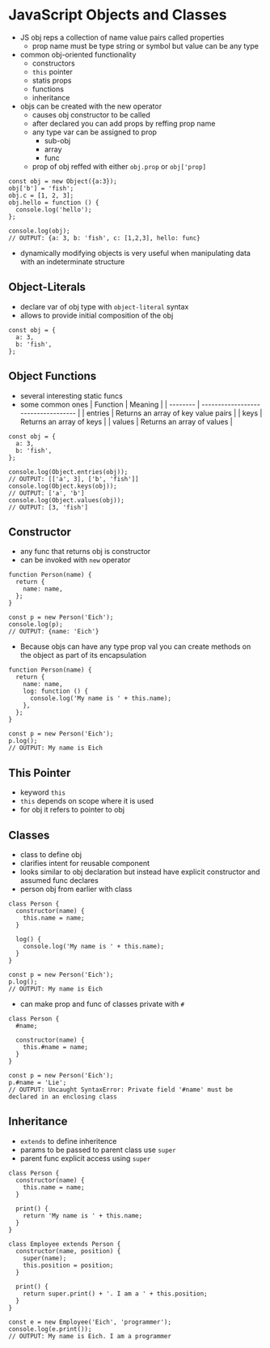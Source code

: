 # JavaScript Objects and Classes
- JS obj reps a collection of name value pairs called properties
    - prop name must be type string or symbol but value can be any type
- common obj-oriented functionality
    - constructors
    - `this` pointer
    - statis props
    - functions
    - inheritance
- objs can be created with the new operator
    - causes obj constructor to be called
    - after declared you can add props by reffing prop name
    - any type var can be assigned to prop
        - sub-obj
        - array
        - func
    - prop of obj reffed with either `obj.prop` or `obj['prop]`
```
const obj = new Object({a:3});
obj['b'] = 'fish';
obj.c = [1, 2, 3];
obj.hello = function () {
  console.log('hello');
};

console.log(obj);
// OUTPUT: {a: 3, b: 'fish', c: [1,2,3], hello: func}
```
- dynamically modifying objects is very useful when manipulating data with an indeterminate structure

## Object-Literals
- declare var of obj type with `object-literal` syntax
- allows to provide initial composition of the obj
```
const obj = {
  a: 3,
  b: 'fish',
};
```

## Object Functions
- several interesting static funcs
- some common ones
| Function | Meaning                             |
| -------- | ----------------------------------- |
| entries  | Returns an array of key value pairs |
| keys     | Returns an array of keys            |
| values   | Returns an array of values          |
```
const obj = {
  a: 3,
  b: 'fish',
};

console.log(Object.entries(obj));
// OUTPUT: [['a', 3], ['b', 'fish']]
console.log(Object.keys(obj));
// OUTPUT: ['a', 'b']
console.log(Object.values(obj));
// OUTPUT: [3, 'fish']
```

## Constructor
- any func that returns obj is constructor
- can be invoked with `new` operator
```
function Person(name) {
  return {
    name: name,
  };
}

const p = new Person('Eich');
console.log(p);
// OUTPUT: {name: 'Eich'}
```
- Because objs can have any type prop val you can create methods on the object as part of its encapsulation
```
function Person(name) {
  return {
    name: name,
    log: function () {
      console.log('My name is ' + this.name);
    },
  };
}

const p = new Person('Eich');
p.log();
// OUTPUT: My name is Eich
```

## This Pointer
- keyword `this`
- `this` depends on scope where it is used
- for obj it refers to pointer to obj

## Classes
- class to define obj
- clarifies intent for reusable component
- looks similar to obj declaration but instead have explicit constructor and assumed func declares
- person obj from earlier with class
```
class Person {
  constructor(name) {
    this.name = name;
  }

  log() {
    console.log('My name is ' + this.name);
  }
}

const p = new Person('Eich');
p.log();
// OUTPUT: My name is Eich
```
- can make prop and func of classes private with `#`
```
class Person {
  #name;

  constructor(name) {
    this.#name = name;
  }
}

const p = new Person('Eich');
p.#name = 'Lie';
// OUTPUT: Uncaught SyntaxError: Private field '#name' must be declared in an enclosing class
```

## Inheritance
- `extends` to define inheritence
- params to be passed to parent class use `super`
- parent func explicit access using `super`
```
class Person {
  constructor(name) {
    this.name = name;
  }

  print() {
    return 'My name is ' + this.name;
  }
}

class Employee extends Person {
  constructor(name, position) {
    super(name);
    this.position = position;
  }

  print() {
    return super.print() + '. I am a ' + this.position;
  }
}

const e = new Employee('Eich', 'programmer');
console.log(e.print());
// OUTPUT: My name is Eich. I am a programmer
```